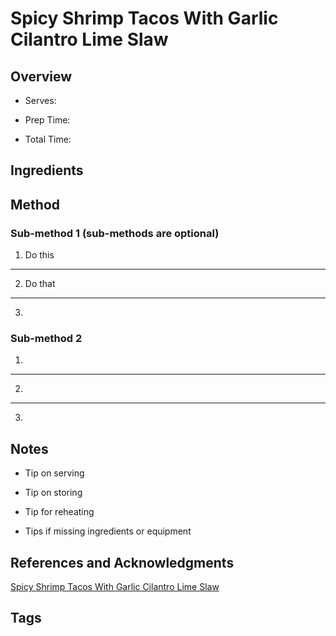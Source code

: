 # Spicy Shrimp Tacos With Garlic Cilantro Lime Slaw

## Overview

- Serves:

- Prep Time:

- Total Time:

## Ingredients



## Method

### Sub-method 1 (sub-methods are optional)

1. Do this
---
2. Do that
---
3.

### Sub-method 2

1.
---
2.
---
3.

## Notes

- Tip on serving

- Tip on storing

- Tip for reheating

- Tips if missing ingredients or equipment

## References and Acknowledgments

[Spicy Shrimp Tacos With Garlic Cilantro Lime Slaw](https://pinchofyum.com/spicy-shrimp-tacos-with-garlic-cilantro-lime-slaw)

## Tags


